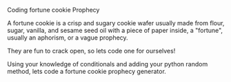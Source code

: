 Coding fortune cookie Prophecy

A fortune cookie is a crisp and sugary cookie wafer usually made from flour, sugar, vanilla, and sesame seed oil with a piece of paper inside, a "fortune", usually an aphorism, or a vague prophecy. 

They are fun to crack open, so lets code one for ourselves!

Using your knowledge of conditionals and adding your python random method, lets code a fortune cookie prophecy generator.